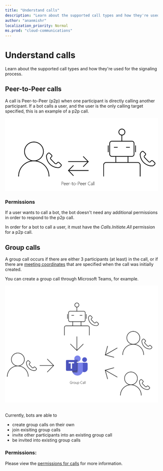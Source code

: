 ```yaml
---
title: "Understand calls"
description: "Learn about the supported call types and how they're used for the signaling process."
author: "ananmishr"
localization_priority: Normal
ms.prod: "cloud-communications"
---
```


# Understand calls

Learn about the supported call types and how they're used for the signaling process.

## Peer-to-Peer calls
A call is Peer-to-Peer (p2p) when one participant is directly calling another participant. If a bot calls a user, and the user is the only calling target specified, this is an example of a p2p call.

![P2P Diagram](images/communications-p2p-call.PNG)

### Permissions
If a user wants to call a bot, the bot doesn't need any additional permissions in order to respond to the p2p call.

In order for a bot to call a user, it must have the *Calls.Initiate.All* permission for a p2p call.

## Group calls

A group call occurs if there are either 3 participants (at least) in the call, or if there are [meeting coordinates](/graph/api/resources/onlinemeeting) that are specified when the call was initially created. 

You can create a group call through Microsoft Teams, for example.

![Group Call Diagram](images/communications-group-call.PNG)<br/></br>

Currently, bots are able to
- create group calls on their own
- join exisiting group calls
- invite other participants into an existing group call
- be invited into existing group calls

### Permissions:
Please view the [permissions for calls](/graph/permissions-reference#calls-permissions) for more information.
